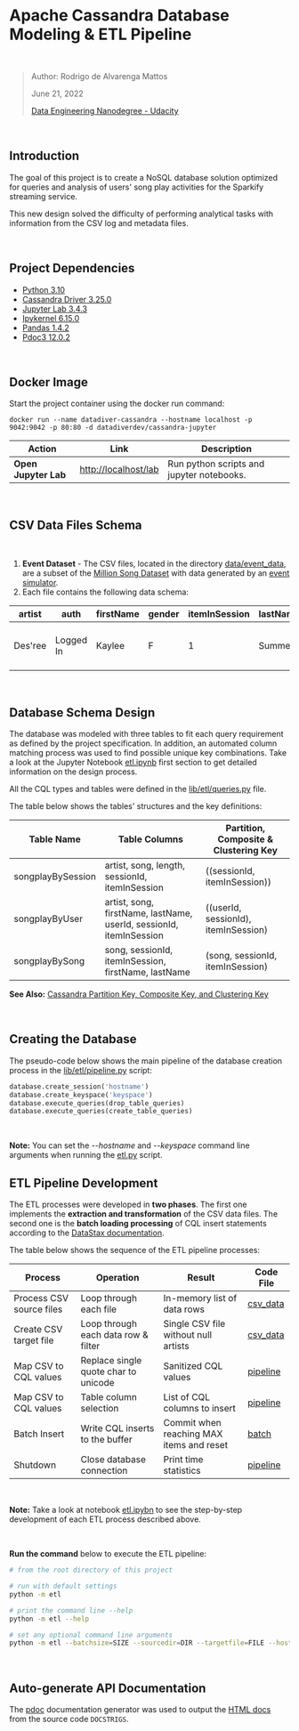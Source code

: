 # Apache Cassandra Database Modeling & ETL Pipeline
<br/>

>Author: Rodrigo de Alvarenga Mattos
>
>June 21, 2022
>
> [Data Engineering Nanodegree - Udacity](https://www.udacity.com/course/data-engineer-nanodegree--nd027)

<br/>

## Introduction

The goal of this project is to create a NoSQL database solution optimized for queries and analysis of users' song play activities for the Sparkify streaming service. 

This new design solved the difficulty of performing analytical tasks with information from the CSV log and metadata files.

<br/>

## Project Dependencies

- [Python 3.10](https://www.python.org) 
- [Cassandra Driver 3.25.0](https://pypi.org/project/cassandra-driver) 
- [Jupyter Lab 3.4.3](https://pypi.org/project/jupyterlab)
- [Ipykernel 6.15.0](https://pypi.org/project/ipykernel)
- [Pandas 1.4.2](https://pandas.pydata.org)
- [Pdoc3 12.0.2](https://pdoc3.github.io/pdoc)

<br/>

## Docker Image

Start the project container using the docker run command:

```console
docker run --name datadiver-cassandra --hostname localhost -p 9042:9042 -p 80:80 -d datadiverdev/cassandra-jupyter
```

| Action               | Link                                           | Description                               |
|----------------------|------------------------------------------------|-------------------------------------------|
| **Open Jupyter Lab** | [http://localhost/lab](http://localhost/lab)   | Run python scripts and jupyter notebooks. |    

<br/>

## CSV Data Files Schema

<br/>

1. **Event Dataset** - The CSV files, located in the directory [data/event_data](./data/event_data), are a subset of the [Million Song Dataset](http://millionsongdataset.com) with data generated by an [event simulator](https://github.com/Interana/eventsim).
2. Each file contains the following data schema:
   

| artist | auth | firstName | gender | itemInSession | lastName | length | level | location | method | page | registration | sessionId | song | status | ts | userId |
|---|---|---|---|---|---|---|---|---|---|---|---|---|---|---|---|---|
Des'ree | Logged In | Kaylee | F | 1 |Summers | 246.30812 | free | "Phoenix-Mesa-Scottsdale, AZ" | PUT | NextSong | 1.54034E+12 | 139 | You Gotta Be | 200 | 1.54111E+12 | 8 |

<br/>

## Database Schema Design

The database was modeled with three tables to fit each query requirement as defined by the project specification. In addition, an automated column matching process was used to find possible unique key combinations. Take a look at the Jupyter Notebook [etl.ipynb](./etl.ipynb) first section to get detailed information on the design process.

All the CQL types and tables were defined in the [lib/etl/queries.py](./lib/etl/queries.py) file.

The table below shows the tables' structures and the key definitions:

| Table Name        | Table Columns                                                       | Partition, Composite & Clustering Key |
|-------------------|---------------------------------------------------------------------|---------------------------------------|
| songplayBySession | artist, song, length, sessionId, itemInSession                      | ((sessionId, itemInSession))          |
| songplayByUser    | artist, song, firstName, lastName, userId, sessionId, itemInSession | ((userId, sessionId), itemInSession)  |
| songplayBySong    | song, sessionId, itemInSession, firstName, lastName                 | (song, sessionId, itemInSession)      |

**See Also:** [Cassandra Partition Key, Composite Key, and Clustering Key](https://www.baeldung.com/cassandra-keys)

<br/>

## Creating the Database

The pseudo-code below shows the main pipeline of the database creation process in the [lib/etl/pipeline.py](./lib/etl/pipeline.py) script:

```python
database.create_session('hostname')
database.create_keyspace('keyspace')
database.execute_queries(drop_table_queries)
database.execute_queries(create_table_queries)
```
<br/>

**Note:** You can set the *--hostname* and *--keyspace* command line arguments when running the [etl.py](./etl.py) script.

## ETL Pipeline Development

The ETL processes were developed in **two phases**. The first one implements the **extraction and transformation** of the CSV data files. The second one is the **batch loading processing** of CQL insert statements according to the [DataStax documentation](https://docs.datastax.com/en/cql-oss/3.3/cql/cql_using/useBatchGoodExample.html).

The table below shows the sequence of the ETL pipeline processes:

| Process                  | Operation                            | Result                                   | Code File                         |
|--------------------------|--------------------------------------|------------------------------------------|-----------------------------------|
| Process CSV source files | Loop through each file               | In-memory list of data rows              | [csv_data](./lib/etl/csv_data.py) |
| Create CSV target file   | Loop through each data row & filter  | Single CSV file without null artists     | [csv_data](./lib/etl/csv_data.py) |
| Map CSV to CQL values    | Replace single quote char to unicode | Sanitized CQL values                     | [pipeline](./lib/etl/pipeline.py) |
| Map CSV to CQL values    | Table column selection               | List of CQL columns to insert            | [pipeline](./lib/etl/pipeline.py) |
| Batch Insert             | Write CQL inserts to the buffer      | Commit when reaching MAX items and reset | [batch](./lib/etl/batch.py)       |
| Shutdown                 | Close database connection            | Print time statistics                    | [pipeline](./lib/etl/pipeline.py) |

<br/>

**Note:** Take a look at notebook [etl.ipybn](./etl.ipynb) to see the step-by-step development of each ETL process described above.

<br/>

**Run the command** below to execute the ETL pipeline:

```bash
# from the root directory of this project

# run with default settings
python -m etl 

# print the command line --help
python -m etl --help

# set any optional command line arguments
python -m etl --batchsize=SIZE --sourcedir=DIR --targetfile=FILE --hostname=HOST --keyspace=KEY
```

<br/>

## Auto-generate API Documentation

The [pdoc](https://pdoc3.github.io/pdoc/) documentation generator was used to output the [HTML docs](https://htmlpreview.github.io/?https://github.com/rodrigoalvamat/datadiver-cassandra/blob/main/docs/lib/index.html) from the source code ```DOCSTRIGS```.
